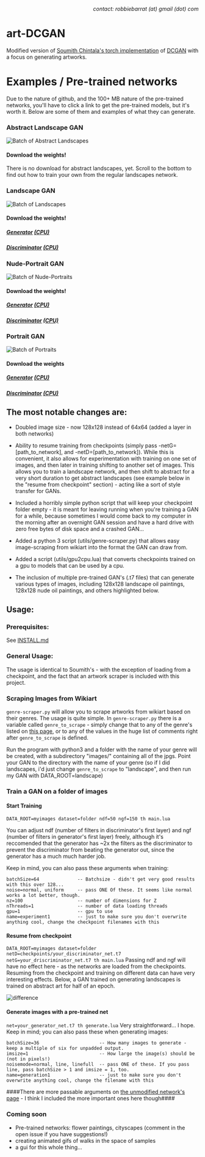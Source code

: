 <p align="right">
<i>contact: robbiebarrat (at) gmail (dot) com</i>
</p>

# art-DCGAN
Modified version of [Soumith Chintala's torch implementation](https://github.com/soumith/dcgan.torch) of [DCGAN](https://arxiv.org/pdf/1511.06434.pdf) with a focus on generating artworks.




# Examples / Pre-trained networks
Due to the nature of github, and the 100+ MB nature of the pre-trained networks, you'll have to click a link to get the pre-trained models, but it's worth it. Below are some of them and examples of what they can generate.

### Abstract Landscape GAN
![Batch of Abstract Landscapes](https://raw.githubusercontent.com/robbiebarrat/art-DCGAN/master/abstractlandscapes.png)
#### Download the weights!
There is no download for abstract landscapes, yet. Scroll to the bottom to find out how to train your own from the regular landscapes network.

### Landscape GAN
![Batch of Landscapes](https://raw.githubusercontent.com/robbiebarrat/art-DCGAN/master/images/landscapenet_waifu2x.png)
#### Download the weights!
##### [Generator](https://drive.google.com/open?id=0B-_m9VM1w1bKUFBmV09VOWlmNG8) [(CPU)](https://drive.google.com/open?id=1HqoHuH1cefPN1A9i6j_CjbCuoQy_hpG1)

##### [Discriminator](https://drive.google.com/open?id=0B-_m9VM1w1bKaC1MRkNiMHp0VHM) [(CPU)](https://drive.google.com/open?id=1wz0Ke0TL8J9x2AkfpYTBII0UfO_OPVgH)

### Nude-Portrait GAN
![Batch of Nude-Portraits](https://raw.githubusercontent.com/robbiebarrat/art-DCGAN/master/images/nudenet_waifu2x.png)
#### Download the weights!
##### [Generator](https://drive.google.com/open?id=0B-_m9VM1w1bKdFJkdUFlNFRGRVE) [(CPU)](https://drive.google.com/open?id=1WfGaeEMNgMp355J194NnfRr8TqHSlvVd)

##### [Discriminator](https://drive.google.com/open?id=0B-_m9VM1w1bKUjdrckNQeGZqME0) [(CPU)](https://drive.google.com/open?id=1bOLqlIsXrOYYxfQnwgNQloCy4D0p7bBe)


### Portrait GAN
![Batch of Portraits](https://raw.githubusercontent.com/robbiebarrat/art-DCGAN/master/images/portraitnet_waifu2x.png)
#### Download the weights
##### [Generator](https://drive.google.com/open?id=0B-_m9VM1w1bKUXhmazg2eVF0bTA) [(CPU)](https://drive.google.com/open?id=1Ul9poUdKBSdyb6IAJlSXBP8zVOVpzHBT)

##### [Discriminator](https://drive.google.com/open?id=0B-_m9VM1w1bKMVh4S21BNlhzNEE) [(CPU)](https://drive.google.com/open?id=1KJMUW0sOZ3CRjshCEsJPd76DN4GT6Otv)

## The most notable changes are:
* Doubled image size - now 128x128 instead of 64x64 (added a layer in both networks)

* Ability to resume training from checkpoints (simply pass -netG=[path_to_network], and -netD=[path_to_network]). While this is convenient, it also allows for experimentation with training on one set of images, and then later in training shifting to another set of images. This allows you to train a landscape network, and then shift to abstract for a very short duration to get abstract landscapes (see example below in the "resume from checkpoint" section) - acting like a sort of style transfer for GANs.

* Included a horribly simple python script that will keep your checkpoint folder empty - it is meant for leaving running when you're training a GAN for a while, because sometimes I would come back to my computer in the morning after an overnight GAN session and have a hard drive with zero free bytes of disk space and a crashed GAN...

* Added a python 3 script (utils/genre-scraper.py) that allows easy image-scraping from wikiart into the format the GAN can draw from.

* Added a script (utils/gpu2cpu.lua) that converts checkpoints trained on a gpu to models that can be used by a cpu.

* The inclusion of multiple pre-trained GAN's (.t7 files) that can generate various types of images, including 128x128 landscape oil paintings, 128x128 nude oil paintings, and others highlighted below.

## Usage:
### Prerequisites:
See [INSTALL.md](INSTALL.md)

### General Usage:
The usage is identical to Soumith's - with the exception of loading from a checkpoint, and the fact that an artwork scraper is included with this project.

### Scraping Images from Wikiart
`genre-scraper.py` will allow you to scrape artworks from wikiart based on their genres. The usage is quite simple.
In `genre-scraper.py` there is a variable called `genre_to_scrape` - simply change that to any of the genre's listed on [this page](https://www.wikiart.org/en/paintings-by-genre/), or to any of the values in the huge list of comments right after `genre_to_scrape` is defined.

Run the program with python3 and a folder with the name of your genre will be created, with a subdirectory "images/" containing all of the jpgs. Point your GAN to the directory with the name of your genre (so if I did landscapes, i'd just change `genre_to_scrape` to "landscape", and then run my GAN with DATA_ROOT=landscape)

### Train a GAN on a folder of images

#### Start Training
`
DATA_ROOT=myimages dataset=folder ndf=50 ngf=150 th main.lua
`

You can adjust ndf (number of filters in discriminator's first layer) and ngf (number of filters in generator's first layer) freely, although it's reccomended that the generator has ~2x the filters as the discriminator to prevent the discriminator from beating the generator out, since the generator has a much much harder job.

Keep in mind, you can also pass these arguments when training:
```
batchSize=64              -- Batchsize - didn't get very good results with this over 128...
noise=normal, uniform     -- pass ONE Of these. It seems like normal works a lot better, though.
nz=100                    -- number of dimensions for Z
nThreads=1                -- number of data loading threads
gpu=1                     -- gpu to use
name=experiment1          -- just to make sure you don't overwrite anything cool, change the checkpoint filenames with this
```


#### Resume from checkpoint
`
DATA_ROOT=myimages dataset=folder netD=checkpoints/your_discriminator_net.t7 netG=your_driscriminator_net.t7 th main.lua
`
Passing ndf and ngf will have no effect here - as the networks are loaded from the checkpoints. Resuming from the checkpoint and training on different data can have very interesting effects. Below, a GAN trained on generating landscapes is trained on abstract art for half of an epoch.

![difference](https://raw.githubusercontent.com/robbiebarrat/art-DCGAN/master/images/difference.png)


#### Generate images with a pre-trained net
`
net=your_generator_net.t7 th generate.lua
`
Very straightforward... I hope. Keep in mind; you can also pass these when generating images:
```
batchSize=36                      -- How many images to generate - keep a multiple of six for unpadded output.
imsize=1                          -- How large the image(s) should be (not in pixels!)
noisemode=normal, line, linefull  -- pass ONE of these. If you pass line, pass batchSize > 1 and imsize = 1, too.
name=generation1                  -- just to make sure you don't overwrite anything cool, change the filename with this
```
####There are more passable arguments on [the unmodified network's page](https://github.com/soumith/dcgan.torch#all-training-options) - I think I included the more important ones here though####



### Coming soon
* Pre-trained networks: flower paintings, cityscapes (comment in the open issue if you have suggestions!)
* creating animated gifs of walks in the space of samples
* a gui for this whole thing...

